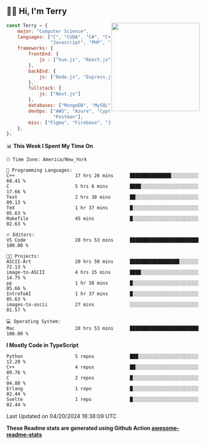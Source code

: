 <h2>👋🏻 Hi, I'm Terry</h2>

<img align='right' src="https://media.giphy.com/media/fkZukR450RQ1qnGaq9/giphy.gif" width="230">

```javascript
const Terry = {
    major: "Computer Science",
    languages: ["C", "CUDA", "C#", "C++", "Go", "Java",
                "Javascript", "PHP", "Python", "SQL", "Typescript"],
    frameworks: {
        frontEnd: {
            js : ["Vue.js", "React.js"],
        },
        backEnd: {
            js: ["Node.js", "Express.js"],
        },
        fullstack: {
            js: ["Next.js"]
        },
        databases: ["MongoDB", "MySQL", "PostgreSQL"],
        devOps: ["AWS", "Azure", "Cypress", "Docker🐳", "Git", "Playwright",
                 "Postman"],
        misc: ["Figma", "Firebase", "Jira", "LaTeX"]
    },
};
```
<!--START_SECTION:waka-->
📊 **This Week I Spent My Time On** 

```text
🕑︎ Time Zone: America/New_York

💬 Programming Languages: 
C++                      17 hrs 26 mins      ███████████████░░░░░░░░░░   60.41 % 
C                        5 hrs 6 mins        ████░░░░░░░░░░░░░░░░░░░░░   17.66 % 
Text                     2 hrs 38 mins       ██░░░░░░░░░░░░░░░░░░░░░░░   09.13 % 
TeX                      1 hr 37 mins        █░░░░░░░░░░░░░░░░░░░░░░░░   05.63 % 
Makefile                 45 mins             █░░░░░░░░░░░░░░░░░░░░░░░░   02.63 % 

🔥 Editors: 
VS Code                  28 hrs 53 mins      █████████████████████████   100.00 % 

🐱‍💻 Projects: 
ASCII-Art                20 hrs 50 mins      ██████████████████░░░░░░░   72.13 % 
image-to-ASCII           4 hrs 15 mins       ████░░░░░░░░░░░░░░░░░░░░░   14.75 % 
pp                       1 hr 38 mins        █░░░░░░░░░░░░░░░░░░░░░░░░   05.66 % 
IntroToAI                1 hr 37 mins        █░░░░░░░░░░░░░░░░░░░░░░░░   05.63 % 
images-to-ascii          27 mins             ░░░░░░░░░░░░░░░░░░░░░░░░░   01.57 % 

💻 Operating System: 
Mac                      28 hrs 53 mins      █████████████████████████   100.00 % 
```

**I Mostly Code in TypeScript** 

```text
Python                   5 repos             ███░░░░░░░░░░░░░░░░░░░░░░   12.20 % 
C++                      4 repos             ██░░░░░░░░░░░░░░░░░░░░░░░   09.76 % 
C                        2 repos             █░░░░░░░░░░░░░░░░░░░░░░░░   04.88 % 
Erlang                   1 repo              █░░░░░░░░░░░░░░░░░░░░░░░░   02.44 % 
Svelte                   1 repo              █░░░░░░░░░░░░░░░░░░░░░░░░   02.44 % 
```




 Last Updated on 04/20/2024 18:38:09 UTC
<!--END_SECTION:waka-->

**These Readme stats are generated using Github Action [awesome-readme-stats](https://github.com/anmol098/waka-readme-stats)**

